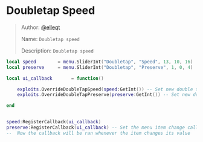 # Doubletap Speed

> Author: [@elleqt](https://github.com/elleqt)  
>
> Name: `Doubletap speed`  
>
> Description: `Doubletap speed`

```lua
local speed        = menu.SliderInt("Doubletap", "Speed", 13, 10, 16)      --    Create a new slider in our script's tab
local preserve     = menu.SliderInt("Doubletap", "Preserve", 1, 0, 4)      --    Create a new slider in our script's tab

local ui_callback       = function()    

    exploits.OverrideDoubleTapSpeed(speed:GetInt()) -- Set new double tap speed
    exploits.OverrideDoubleTapPreserve(preserve:GetInt()) -- Set new double tap preserve

end


speed:RegisterCallback(ui_callback)  
preserve:RegisterCallback(ui_callback) -- Set the menu item change callback on our checkbox
--  Now the callback will be ran whenever the item changes its value
```
